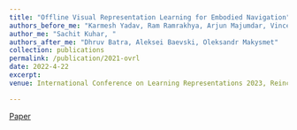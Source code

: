 ```yaml
---
title: "Offline Visual Representation Learning for Embodied Navigation"
authors_before_me: "Karmesh Yadav, Ram Ramrakhya, Arjun Majumdar, Vincent-Pierre Berges, "
author_me: "Sachit Kuhar, "
authors_after_me: "Dhruv Batra, Aleksei Baevski, Oleksandr Makysmet"
collection: publications
permalink: /publication/2021-ovrl
date: 2022-4-22
excerpt: 
venue: International Conference on Learning Representations 2023, Reincarnating Reinforcement Learning

---
```

<!-- This paper is about the number 2. The number 3 is left for future work. -->

[Paper](https://arxiv.org/pdf/2204.13226.pdf)

<!-- Recommended citation: Your Name, You. (2010). "Paper Title Number 2." <i>Journal 1</i>. 1(2). -->
